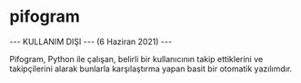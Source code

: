 # pifogram

--- KULLANIM DIŞI --- (6 Haziran 2021) ---

Pifogram, Python ile çalışan, belirli bir kullanıcının takip ettiklerini ve takipçilerini alarak bunlarla karşılaştırma yapan basit bir otomatik yazılımdır.
